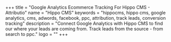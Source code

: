 +++
title = "Google Analytics Ecommerce Tracking For Hippo CMS - Attributio"
name = "Hippo CMS"
keywords = "hippocms, hippo cms, google analytics, cms, adwords, facebook, ppc, attribution, track leads, conversion tracking"
description = "Connect Google Analytics with Hippo CMS to find our where your leads are coming from. Track leads from the source - from search to ppc."
logo = ""
+++
